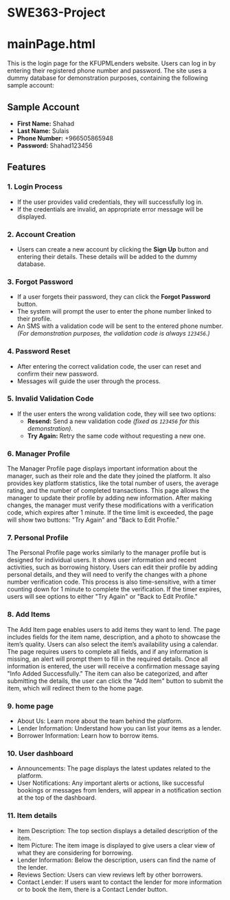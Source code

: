 # SWE363-Project

# mainPage.html
This is the login page for the KFUPMLenders website. Users can log in by entering their registered phone number and password. 
The site uses a dummy database for demonstration purposes, containing the following sample account:

## Sample Account
- **First Name:** Shahad
- **Last Name:** Sulais
- **Phone Number:** +966505865948
- **Password:** Shahad123456

## Features

### 1. Login Process
- If the user provides valid credentials, they will successfully log in.
- If the credentials are invalid, an appropriate error message will be displayed.

### 2. Account Creation
- Users can create a new account by clicking the **Sign Up** button and entering their details. 
  These details will be added to the dummy database.

### 3. Forgot Password
- If a user forgets their password, they can click the **Forgot Password** button.
- The system will prompt the user to enter the phone number linked to their profile.
- An SMS with a validation code will be sent to the entered phone number. 
  *(For demonstration purposes, the validation code is always `123456`.)*

### 4. Password Reset
- After entering the correct validation code, the user can reset and confirm their new password.
- Messages will guide the user through the process.

### 5. Invalid Validation Code
- If the user enters the wrong validation code, they will see two options:
  - **Resend:** Send a new validation code *(fixed as `123456` for this demonstration)*.
  - **Try Again:** Retry the same code without requesting a new one.

### 6. Manager Profile
The Manager Profile page displays important information about the manager, such as their role and the date they joined the platform. It also provides key platform statistics, like the total number of users, the average rating, and the number of completed transactions. This page allows the manager to update their profile by adding new information. After making changes, the manager must verify these modifications with a verification code, which expires after 1 minute. If the time limit is exceeded, the page will show two buttons: "Try Again" and "Back to Edit Profile."

### 7. Personal Profile
The Personal Profile page works similarly to the manager profile but is designed for individual users. It shows user information and recent activities, such as borrowing history. Users can edit their profile by adding personal details, and they will need to verify the changes with a phone number verification code. This process is also time-sensitive, with a timer counting down for 1 minute to complete the verification. If the timer expires, users will see options to either "Try Again" or "Back to Edit Profile."

### 8. Add Items
The Add Item page enables users to add items they want to lend. The page includes fields for the item name, description, and a photo to showcase the item’s quality. Users can also select the item’s availability using a calendar. The page requires users to complete all fields, and if any information is missing, an alert will prompt them to fill in the required details. Once all information is entered, the user will receive a confirmation message saying "Info Added Successfully." The item can also be categorized, and after submitting the details, the user can click the "Add Item" button to submit the item, which will redirect them to the home page.
### 9. home page
- About Us: Learn more about the team behind the platform.
- Lender Information: Understand how you can list your items as a lender.
- Borrower Information: Learn how to borrow items.
### 10. User dashboard
- Announcements: The page displays the latest updates related to the platform.
- User Notifications: Any important alerts or actions, like successful bookings or messages from lenders, will appear in a notification section at the top of the dashboard.
### 11. Item details
- Item Description: The top section displays a detailed description of the item.
- Item Picture: The item image is displayed to give users a clear view of what they are considering for borrowing.
- Lender Information: Below the description, users can find the name of the lender.
- Reviews Section: Users can view reviews left by other borrowers.
- Contact Lender: If users want to contact the lender for more information or to book the item, there is a Contact Lender button.

